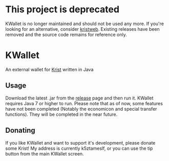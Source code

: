 # This project is deprecated
KWallet is no longer maintained and should not be used any more. If you're looking for an alternative, consider [kristweb](https://krist.club). Existing releases have been removed and the source code remains for reference only.

# KWallet
An external wallet for [Krist](http://www.computercraft.info/forums2/index.php?/topic/22201-krist-minable-currency-that-works-across-servers/) written in Java

## Usage
Download the latest .jar from the [release](https://github.com/apemanzilla/KWallet/releases) page and then run it.
KWallet requires Java 7 or higher to run.
Please note that as of now, some features have not been completed (Notably the economicon and special transfer functions). They will be completed in the near future.

## Donating
If you like KWallet and want to support it's development, please donate some Krist! My address is currently k5ztameslf, or you can use the tip button from the main KWallet screen.

